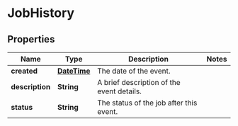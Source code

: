 
# JobHistory

## Properties
Name | Type | Description | Notes
------------ | ------------- | ------------- | -------------
**created** | [**DateTime**](DateTime.md) | The date of the event. | 
**description** | **String** | A brief description of the event details. | 
**status** | **String** | The status of the job after this event. | 



